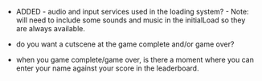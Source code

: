 - ADDED - audio and input services used in the loading system? - Note: will need to include some sounds and music in the initialLoad so they are always available.

- do you want a cutscene at the game complete and/or game over?

- when you game complete/game over, is there a moment where you can enter your name against your score in the leaderboard. 